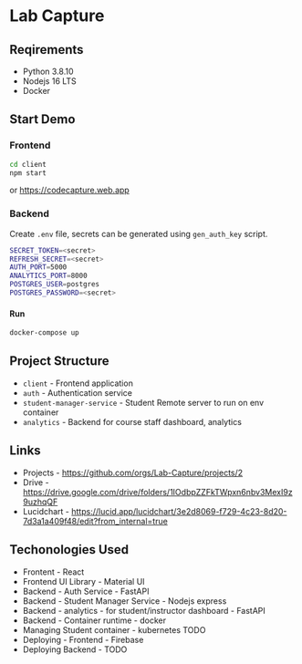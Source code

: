# Lab Capture

## Reqirements

- Python 3.8.10
- Nodejs 16 LTS
- Docker

## Start Demo

### Frontend

```bash
cd client
npm start
```

or
<https://codecapture.web.app>

### Backend

Create `.env` file, secrets can be generated using `gen_auth_key` script.

```bash
SECRET_TOKEN=<secret>
REFRESH_SECRET=<secret>
AUTH_PORT=5000
ANALYTICS_PORT=8000
POSTGRES_USER=postgres
POSTGRES_PASSWORD=<secret>
```

#### Run

```bash
docker-compose up
```

## Project Structure

- `client` - Frontend application
- `auth` - Authentication service
- `student-manager-service` - Student Remote server to run on env container
- `analytics` - Backend for course staff dashboard, analytics

## Links

- Projects - <https://github.com/orgs/Lab-Capture/projects/2>
- Drive - <https://drive.google.com/drive/folders/1IOdbpZZFkTWpxn6nbv3MexI9z9uzhqQF>
- Lucidchart - <https://lucid.app/lucidchart/3e2d8069-f729-4c23-8d20-7d3a1a409f48/edit?from_internal=true>

## Techonologies Used

- Frontent - React
- Frontend UI Library - Material UI
- Backend - Auth Service - FastAPI
- Backend - Student Manager Service - Nodejs express
- Backend - analytics - for student/instructor dashboard - FastAPI
- Backend - Container runtime - docker
- Managing Student container - kubernetes TODO
- Deploying - Frontend - Firebase
- Deploying Backend - TODO
